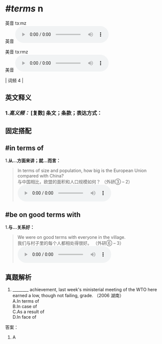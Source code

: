 # ***\#terms*** n
英音 tɜːmz  
英音
<audio src="./media/terms-B.aac" controls="controls"></audio>

美音 tɜːrmz  
美音
<audio src="./media/terms.aac" controls="controls"></audio>



| 词频 4 |  

英文释义
---
### 1.*高义频：* **[复数] 条文；条款；表达方式：**  


固定搭配
---
## \#in terms of
1.**从…方面来讲；就…而言：**  

 > In terms of size and population, how big is the European Union compared with China?  
 > 与中国相比，欧盟的面积和人口规模如何？  （外研③ – 2）  
<audio src="./media/terms-1.aac" controls="controls"></audio>

## \#be on good terms with
1.**与…关系好：**  

 > We were on good terms with everyone in the village.  
 > 我们与村子里的每个人都相处得很好。  （外研⑥ – 3）  
<audio src="./media/terms-2.aac" controls="controls"></audio>


真题解析
---
1. ________ achievement, last week's ministerial meeting of the WTO here earned a low, though not failing, grade.  （2006 湖南）  
A.In terms of  
B.In case of  
C.As a result of  
D.In face of  

答案：
1. A  

